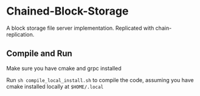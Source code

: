 # Chained-Block-Storage
A block storage file server implementation. Replicated with chain-replication. 


## Compile and Run
Make sure you have cmake and grpc installed

Run `sh compile_local_install.sh` to compile the code, assuming you have cmake installed locally at `$HOME/.local`
